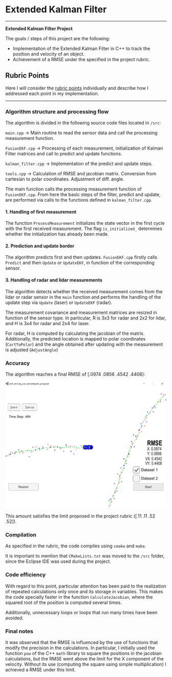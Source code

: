 # **Extended Kalman Filter**

---

**Extended Kalman Filter Project**

The goals / steps of this project are the following:

* Implementation of the Extended Kalman Filter in C++ to track the position and velocity of an object.
* Achievement of a RMSE under the specified in the project rubric.

[//]: # (Image References)

[image1]: ./output_images/RMSE.png "Undistorted"

## Rubric Points

Here I will consider the [rubric points](https://review.udacity.com/#!/rubrics/748/view) individually and describe how I addressed each point in my implementation.  

---


### Algorithm structure and processing flow

The algorithm is divided in the following source code files located in `/src`:

`main.cpp` -> Main routine to read the sensor data and call the processing measurement function.

`FusionEKF.cpp` -> Processing of each measurement, initialization of Kalman Filter matrices and call to predict and update functions.

`kalman_filter.cpp` -> Implementation of the predict and update steps.

`tools.cpp` -> Calculation of RMSE and jacobian matrix. Conversion from cartesian to polar coordinates. Adjustment of diff. angle.

The main function calls the processing measurement function of `FusionEKF.cpp`. From here the basic steps of the filter, predict and update, are performed via calls to the functions defined in `kalman_filter.cpp`.

#### 1. Handling of first measurement

The function `ProcessMeasurement` initializes the state vector in the first cycle with the first received measurement. The flag `is_initialized_` determines whether the initialization has already been made.

#### 2. Prediction and update border

The algorithm predicts first and then updates. `FusionEKF.cpp` firstly calls `Predict` and then `Update` or `UpdateEKF`, in function of the corresponding sensor.

#### 3. Handling of radar and lidar measurements

The algorithm detects whether the received measurement comes from the lidar or radar sensor in the `main` function and performs the handling of the update step via `Update` (laser) or `UpdateEKF` (radar).

The measurement covariance and measurement matrices are resized in function of the sensor type. In particular, R is 3x3 for radar and 2x2 for lidar, and H is 3x4 for radar and 2x4 for laser.

For radar, H is computed by calculating the jacobian of the matrix. Additionally, the predicted location is mapped to polar coordinates (`CartToPolar`) and the angle obtained after updating with the measurement is adjusted (`AdjustAngle`)

### Accuracy

The algorithm reaches a final RMSE of [.0974 .0856 .4542 .4408]:

![alt text][image1]

This amount satisfies the limit proposed in the project rubric ([.11 .11 .52 .52]).

### Compilation

As specified in the rubric, the code compiles using `cmake` and `make`.

It is important to mention that `CMakeLists.txt` was moved to the `/src` folder, since the Eclipse IDE was used during the project.

### Code efficiency

With regard to this point, particular attention has been paid to the realization of repeated calculations only once and its storage in variables. This makes the code specially faster in the function `CalculateJacobian`, where the squared root of the position is computed several times.

Additionally, unnecessary loops or loops that run many times have been avoided.

### Final notes

It was observed that the RMSE is influenced by the use of functions that modify the precision in the calculations. In particular, I initially used the function `pow` of the C++ `math` library to square the positions in the jacobian calculations, but the RMSE went above the limit for the X component of the velocity. Without its use (computing the square using simple multiplication) I achieved a RMSE under this limit.
